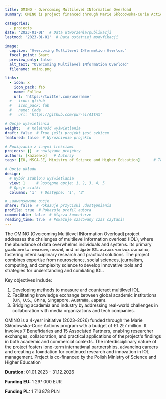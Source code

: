 ```yaml
---
title: OMINO - Overcoming Multilevel INformation Overload
summary: OMINO is project financed through Marie Skłodowska-Curie Actions programme Staff Exchanges (MSCA-SE) and was submitted in March 2022 in response to HORIZON-MSCA-2021-SE-01. The research in the project is carried out during secondments - visits (up to 12 months per single staff member) of researchers between Project's 7 Beneficiaries and 15 Associated Partners. 

categories:
  - projects
date: '2023-01-01'  # Data utworzenia/publikacji
lastmod: '2023-01-01'  # Data ostatniej modyfikacji

image:
  caption: "Overcoming Multilevel INformation Overload"
  focal_point: Smart
  preview_only: false
  alt_text: "Overcoming Multilevel INformation Overload"
  filename: omino.png

links:
  - icon: x
    icon_pack: fab
    name: Follow
    url: 'https://twitter.com/username'
  # - icon: github
  #   icon_pack: fab
  #   name: Code
  #   url: 'https://github.com/pwr-ai/AITAX'

# Opcje wyświetlania
weight:   # Kolejność wyświetlania
draft: false  # True jeśli projekt jest szkicem
featured: false  # Wyróżnienie projektu

# Powiązania z innymi treściami
projects: []  # Powiązane projekty
authors: [kazienko]   # Autorzy
tags: [EU, MSCA-SE, Ministry of Science and Higher Education]      # Tagi

# Opcje układu
design:
  # Wybór szablonu wyświetlania
  view: 1     # Dostępne opcje: 1, 2, 3, 4, 5
  # Opcje siatki
  columns: '1'  # Dostępne: '1', '2'

# Zaawansowane opcje
share: false  # Pokazuje przyciski udostępniania
profile: true  # Pokazuje profil autora
commentable: false  # Włącza komentarze
reading_time: true  # Pokazuje szacowany czas czytania
---
```

The OMINO (Overcoming Multilevel INformation Overload) project addresses the challenges of multilevel information overload (IOL), where the abundance of data overwhelms individuals and systems. Its primary goals are to measure, model, and mitigate IOL across various domains, fostering interdisciplinary research and practical solutions. The project combines expertise from neuroscience, social sciences, journalism, computing, and complexity science to develop innovative tools and strategies for understanding and combating IOL.

Key objectives include:

1. Developing methods to measure and counteract multilevel IOL.
2. Facilitating knowledge exchange between global academic institutions (UK, U.S., China, Singapore, Australia, Japan).
3. Bridging academia and industry by addressing real-world challenges in collaboration with media organizations and tech companies.

OMINO is a 4-year initiative (2023–2026) funded through the Marie Skłodowska-Curie Actions program with a budget of €1.297 million. It involves 7 Beneficiaries and 15 Associated Partners, enabling researcher exchanges, collaboration, and practical applications of the project's findings in both academic and commercial contexts. The interdisciplinary nature of the project fosters long-term international partnerships, advancing careers and creating a foundation for continued research and innovation in IOL management. Project is co-financed by the Polish Ministry of Science and Higher Education.

**Duration:** 01.01.2023 - 31.12.2026

**Funding EU:** 1 297 000 EUR

**Funding PL:** 1 713 878 PLN